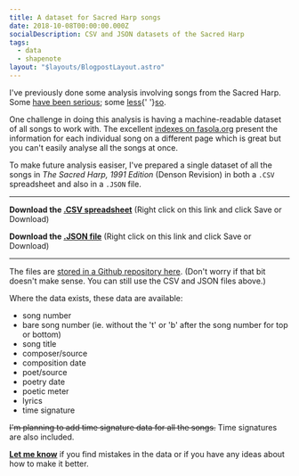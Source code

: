 ```yaml
---
title: A dataset for Sacred Harp songs
date: 2018-10-08T00:00:00.000Z
socialDescription: CSV and JSON datasets of the Sacred Harp
tags:
  - data
  - shapenote
layout: "$layouts/BlogpostLayout.astro"
---
```

I've previously done some analysis involving songs from the Sacred Harp. Some [have been serious](/blog/2018-02-07-female-composers-in-the-sacred-harp); some [less](/blog/2018-06-10-football-formations-in-sacred-harp-numbers){' '}[so](/blog/2018-06-10-square-numbers-in-sacred-harp-song-numbers).

One challenge in doing this analysis is having a machine-readable dataset of all songs to work with. The excellent [indexes on fasola.org](https://fasola.org/indexes/1991/) present the information for each individual song on a different page which is great but you can't easily analyse all the songs at once.

To make future analysis easiser, I've prepared a single dataset of all the songs in _The Sacred Harp, 1991 Edition_ (Denson Revision) in both a `.CSV` spreadsheet and also in a `.JSON` file.

***

**Download the [.CSV spreadsheet](https://raw.githubusercontent.com/edjw/Sacred-Harp-datasets/master/sacred_harp_songs_data.csv)** (Right click on this link and click Save or Download)

**Download the [.JSON file](https://raw.githubusercontent.com/edjw/Sacred-Harp-datasets/master/sacred_harp_songs_data.json)** (Right click on this link and click Save or Download)

***

The files are [stored in a Github repository here](https://github.com/edjw/Sacred-Harp-datasets). (Don't worry if that bit doesn't make sense. You can still use the CSV and JSON files above.)

Where the data exists, these data are available:

* song number
* bare song number (ie. without the 't' or 'b' after the song number for top or bottom)
* song title
* composer/source
* composition date
* poet/source
* poetry date
* poetic meter
* lyrics
* time signature

~~I'm planning to add time signature data for all the songs.~~ Time signatures are also included.

[**Let me know**](mailto:mail@edjohnsonwilliams.co.uk) if you find mistakes in the data or if you have any ideas about how to make it better.